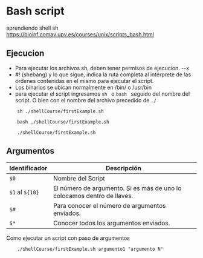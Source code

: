 # Bash script
aprendiendo shell sh
https://bioinf.comav.upv.es/courses/unix/scripts_bash.html

## Ejecucion
 - Para ejecutar los archivos sh, deben tener permisos de ejecucion. --x
 - #! (shebang) y lo que sigue, indica la ruta completa al intérprete de las órdenes contenidas en el mismo para ejecutar el script.
 - Los binarios se ubican normalmente en /bin/ o /usr/bin
 - para ejecutar el script ingresamos ```sh ``` o ```bash ``` seguido del nombre del script. O bien con el nombre del archivo precedido de ```./```

```
    sh ./shellCourse/firstExample.sh

    bash ./shellCourse/firstExample.sh
    
    ./shellCourse/firstExample.sh
```

## Argumentos

|Identificador|Descripción|
|-|-|
|```$0```| Nombre del Script|
|```$1``` al ```${10}```| El número de argumento. Si es más de uno lo colocamos dentro de llaves.|
|```$#```| Para conocer el número de argumentos enviados.|
|```$*```| Conocer todos los argumentos enviados.|

Como ejecutar un script con paso de argumentos
```
    ./shellCourse/firstExample.sh argumento1 "argumento N"
```

